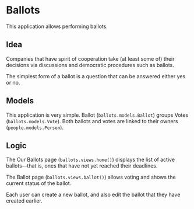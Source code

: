 # Ballots

This application allows performing ballots.

## Idea

Companies that have spirit of cooperation take (at least some of) their decisions via discussions and democratic procedures such as ballots.

The simplest form of a ballot is a question that can be answered either yes or no.

## Models

This application is very simple.  Ballot (`ballots.models.Ballot`) groups Votes (`ballots.models.Vote`).  Both ballots and votes are linked to their owners (`people.models.Person`).

## Logic

The Our Ballots page (`ballots.views.home()`) displays the list of active ballots—that is, ones that have not yet reached their deadlines.

The Ballot page (`ballots.views.ballot()`) allows voting and shows the current status of the ballot.

Each user can create a new ballot, and also edit the ballot that they have created earlier.
